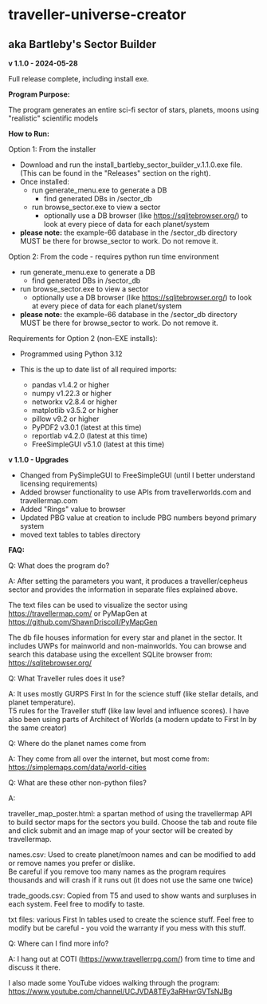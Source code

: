 # traveller-universe-creator 

## aka Bartleby's Sector Builder

**v 1.1.0 - 2024-05-28**

Full release complete, including install exe.

**Program Purpose:**

The program generates an entire sci-fi sector of stars, planets, moons using "realistic" scientific models

**How to Run:**

Option 1:  From the installer
   - Download and run the install_bartleby_sector_builder_v.1.1.0.exe file.
	(This can be found in the "Releases" section on the right).
   - Once installed:
     - run generate_menu.exe to generate a DB
       - find generated DBs in /sector_db
     - run browse_sector.exe to view a sector
       - optionally use a DB browser (like https://sqlitebrowser.org/) to look at every piece of data for each planet/system
   - **please note:**  the example-66 database in the /sector_db directory MUST be there for browse_sector to work.  Do not remove it.
 
Option 2: From the code - requires python run time environment
   - run generate_menu.exe to generate a DB
     - find generated DBs in /sector_db
   - run browse_sector.exe to view a sector
     - optionally use a DB browser (like https://sqlitebrowser.org/) to look at every piece of data for each planet/system
   - **please note:**  the example-66 database in the /sector_db directory MUST be there for browse_sector to work.  Do not remove it.
 
Requirements for Option 2 (non-EXE installs):

  - Programmed using Python 3.12

  - This is the up to date list of all required imports:

      - pandas          v1.4.2 or higher
      - numpy           v1.22.3 or higher
      - networkx        v2.8.4 or higher
      - matplotlib      v3.5.2 or higher
      - pillow          v9.2 or higher
      - PyPDF2		v3.0.1 (latest at this time)
      - reportlab	v4.2.0 (latest at this time)
      - FreeSimpleGUI	v5.1.0 (latest at this time)



**v 1.1.0 - Upgrades**

- Changed from PySimpleGUI to FreeSimpleGUI (until I better understand licensing requirements)
- Added browser functionality to use APIs from travellerworlds.com and travellermap.com
- Added "Rings" value to browser
- Updated PBG value at creation to include PBG numbers beyond primary system
- moved text tables to tables directory



**FAQ:**

Q:  What does the program do?

A:  After setting the parameters you want, it produces a traveller/cepheus sector and provides the information in separate files explained above.

The text files can be used to visualize the sector using https://travellermap.com/ or PyMapGen at https://github.com/ShawnDriscoll/PyMapGen

The db file houses information for every star and planet in the sector.  It includes UWPs for mainworld and non-mainworlds.
You can browse and search this database using the excellent SQLite browser from: https://sqlitebrowser.org/

Q:  What Traveller rules does it use?

A:  It uses mostly GURPS First In for the science stuff (like stellar details, and planet temperature).  
    T5 rules for the Traveller stuff (like law level and influence scores).
    I have also been using parts of Architect of Worlds (a modern update to First In by the same creator)

Q:  Where do the planet names come from

A:  They come from all over the internet, but most come from: https://simplemaps.com/data/world-cities

Q:  What are these other non-python files?

A:

traveller_map_poster.html:  a spartan method of using the travellermap API to build sector maps for the sectors you build.
Choose the tab and route file and click submit and an image map of your sector will be created by travellermap.

names.csv: Used to create planet/moon names and can be modified to add or remove names you prefer or dislike.  
Be careful if you remove too many names as the program requires thousands and will crash if it runs out (it does not use the same one twice)

trade_goods.csv:  Copied from T5 and used to show wants and surpluses in each system.  Feel free to modify to taste.

txt files:  various First In tables used to create the science stuff.  Feel free to modify but be careful - you void the warranty if you mess with this stuff.

Q:  Where can I find more info?

A:  I hang out at COTI (https://www.travellerrpg.com/) from time to time and discuss it there.  

I also made some YouTube vidoes walking through the program:  https://www.youtube.com/channel/UCJVDA8TEy3aRHwrGVTsNJBg



